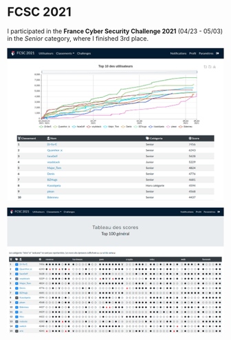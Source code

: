 # FCSC 2021

I participated in the **France Cyber Security Challenge 2021** (04/23 - 05/03) in the *Senior* category, where I finished 3rd place.

![](scoreboard.png)

![](matrix.png)

